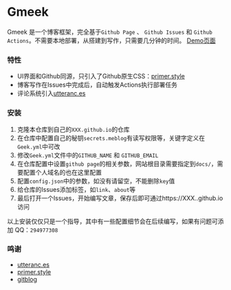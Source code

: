# Gmeek
Gmeek 是一个博客框架，完全基于`Github Page` 、 `Github Issues` 和 `Github Actions`。不需要本地部署，从搭建到写作，只需要几分钟的时间。
[Demo页面](http://blog.meekdai.com/)

### 特性

- UI界面和Github同源，只引入了Github原生CSS：[primer.style](https://primer.style/css)
- 博客写作在Issues中完成后，自动触发Actions执行部署任务
- 评论系统引入[utteranc.es](https://utteranc.es/)

### 安装

1. 克隆本仓库到自己的`XXX.github.io`的仓库
2. 在仓库中配置自己的秘钥`secrets.meblog`有读写权限等，关键字定义在`Geek.yml`中可改
3. 修改`Geek.yml`文件中的`GITHUB_NAME` 和 `GITHUB_EMAIL`
4. 在仓库配置中设置`github page`的相关参数，网站根目录需要指定到`docs/`，需要配置个人域名的也在这里配置
5. 配置`config.json`中的参数，如没有请留空，不能删除`key`值
6. 给仓库的Issues添加标签，如`link`、`about`等
7. 最后打开一个Issues，开始编写文章，保存后即可通过https://XXX..github.io 访问

以上安装仅仅只是一个指导，其中有一些配置细节会在后续编写，如果有问题可添加 QQ：`294977308`

### 鸣谢

- [utteranc.es](https://utteranc.es/)
- [primer.style](https://primer.style/css)
- [gitblog](https://github.com/yihong0618/gitblog)
